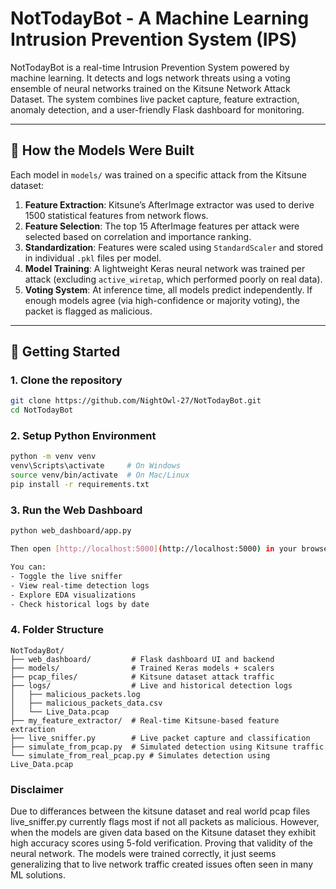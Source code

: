 # NotTodayBot - A Machine Learning Intrusion Prevention System (IPS)

NotTodayBot is a real-time Intrusion Prevention System powered by machine learning. It detects and logs network threats using a voting ensemble of neural networks trained on the Kitsune Network Attack Dataset. The system combines live packet capture, feature extraction, anomaly detection, and a user-friendly Flask dashboard for monitoring.

---

## 🧠 How the Models Were Built

Each model in `models/` was trained on a specific attack from the Kitsune dataset:

1. **Feature Extraction**: Kitsune’s AfterImage extractor was used to derive 1500 statistical features from network flows.
2. **Feature Selection**: The top 15 AfterImage features per attack were selected based on correlation and importance ranking.
3. **Standardization**: Features were scaled using `StandardScaler` and stored in individual `.pkl` files per model.
4. **Model Training**: A lightweight Keras neural network was trained per attack (excluding `active_wiretap`, which performed poorly on real data).
5. **Voting System**: At inference time, all models predict independently. If enough models agree (via high-confidence or majority voting), the packet is flagged as malicious.

---

## 🚀 Getting Started

### 1. Clone the repository

```bash
git clone https://github.com/NightOwl-27/NotTodayBot.git
cd NotTodayBot
```

### 2. Setup Python Environment

```bash
python -m venv venv
venv\Scripts\activate     # On Windows
source venv/bin/activate  # On Mac/Linux
pip install -r requirements.txt
```

### 3. Run the Web Dashboard

```bash
python web_dashboard/app.py

Then open [http://localhost:5000](http://localhost:5000) in your browser.

You can:
- Toggle the live sniffer
- View real-time detection logs
- Explore EDA visualizations
- Check historical logs by date
```
### 4. Folder Structure

```
NotTodayBot/
├── web_dashboard/         # Flask dashboard UI and backend
├── models/                # Trained Keras models + scalers
├── pcap_files/            # Kitsune dataset attack traffic
├── logs/                  # Live and historical detection logs
│   ├── malicious_packets.log
│   ├── malicious_packets_data.csv
│   └── Live_Data.pcap
├── my_feature_extractor/  # Real-time Kitsune-based feature extraction
├── live_sniffer.py        # Live packet capture and classification
├── simulate_from_pcap.py  # Simulated detection using Kitsune traffic
└── simulate_from_real_pcap.py # Simulates detection using Live_Data.pcap
```

### Disclaimer
Due to differances between the kitsune dataset and real world pcap files live_sniffer.py
currently flags most if not all packets as malicious. However, when the models are given
data based on the Kitsune dataset they exhibit high accuracy scores using 5-fold 
verification. Proving that validity of the neural network. The models were trained
correctly, it just seems generalizing that to live network traffic created issues
often seen in many ML solutions. 






